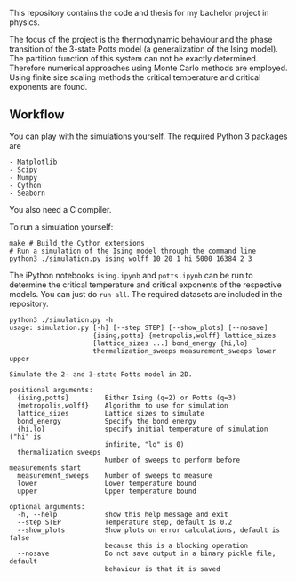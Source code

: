 This repository contains the code and thesis for my bachelor project in physics.

The focus of the project is the thermodynamic behaviour and the phase transition
of the 3-state Potts model (a generalization of the Ising model). The partition
function of this system can not be exactly determined. Therefore numerical
approaches using Monte Carlo methods are employed.
Using finite size scaling methods the critical temperature and critical exponents are found.

## Workflow
You can play with the simulations yourself.
The required Python 3 packages are
```
- Matplotlib
- Scipy
- Numpy
- Cython
- Seaborn
```
You also need a C compiler.

To run a simulation yourself:
```shell
make # Build the Cython extensions
# Run a simulation of the Ising model through the command line
python3 ./simulation.py ising wolff 10 20 1 hi 5000 16384 2 3
```

The iPython notebooks `ising.ipynb` and `potts.ipynb` can be run to determine the critical temperature and critical exponents of the respective models. You can just do `run all`.
The required datasets are included in the repository.

```shell
python3 ./simulation.py -h
usage: simulation.py [-h] [--step STEP] [--show_plots] [--nosave]
                     {ising,potts} {metropolis,wolff} lattice_sizes
                     [lattice_sizes ...] bond_energy {hi,lo}
                     thermalization_sweeps measurement_sweeps lower upper

Simulate the 2- and 3-state Potts model in 2D.

positional arguments:
  {ising,potts}         Either Ising (q=2) or Potts (q=3)
  {metropolis,wolff}    Algorithm to use for simulation
  lattice_sizes         Lattice sizes to simulate
  bond_energy           Specify the bond energy
  {hi,lo}               specify initial temperature of simulation ("hi" is
                        infinite, "lo" is 0)
  thermalization_sweeps
                        Number of sweeps to perform before measurements start
  measurement_sweeps    Number of sweeps to measure
  lower                 Lower temperature bound
  upper                 Upper temperature bound

optional arguments:
  -h, --help            show this help message and exit
  --step STEP           Temperature step, default is 0.2
  --show_plots          Show plots on error calculations, default is false
                        because this is a blocking operation
  --nosave              Do not save output in a binary pickle file, default
                        behaviour is that it is saved
```
